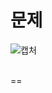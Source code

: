 문제
==
![캡처](https://user-images.githubusercontent.com/73854324/116361350-d715d080-a83b-11eb-8460-15024598cd6b.PNG)
<br><br>

==
